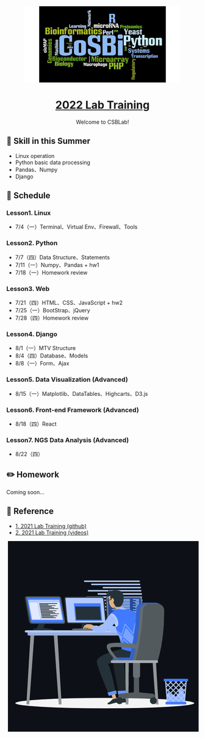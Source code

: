 <div align="center">
    <img src="images/logo.png">
    <h1 align="center"><a href="https://ryanccj.github.io/2022_Lab_Training/">2022 Lab Training</a></h1>
    <p align="center">Welcome to CSBLab!</p>
</div>

## 🔖 Skill in this Summer

- Linux operation
- Python basic data processing
- Pandas、Numpy
- Django

## 📅 Schedule
### Lesson1. Linux
- 7/4（一）Terminal、Virtual Env、Firewall、Tools

### Lesson2. Python
- 7/7（四）Data Structure、Statements
- 7/11（一）Numpy、Pandas + hw1
- 7/18（一）Homework review

### Lesson3. Web
- 7/21（四）HTML、CSS、JavaScript + hw2
- 7/25（一）BootStrap、jQuery
- 7/28（四）Homework review

### Lesson4. Django
- 8/1（一）MTV Structure
- 8/4（四）Database、Models
- 8/8（一）Form、Ajax
    
### Lesson5. Data Visualization (Advanced)
- 8/15（一）Matplotlib、DataTables、Highcarts、D3.js

### Lesson6. Front-end Framework (Advanced)
- 8/18（四）React

### Lesson7. NGS Data Analysis (Advanced)
- 8/22（四）

## ✏️ Homework
Coming soon...

## 📖 Reference
- [1. 2021 Lab Training (github)](https://github.com/ttyy66995/lab_traning)
- [2. 2021 Lab Training (videos)](https://drive.google.com/drive/folders/1kfnuFOqX9FIlL-0zkwwAL60jpEkEPSDD?usp=sharing)

<p><img align="right" src="images/animation.gif"></p>